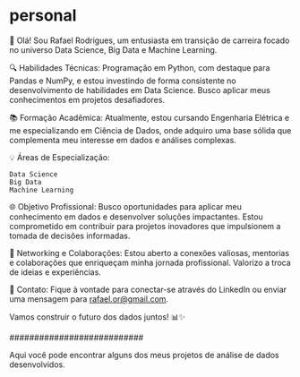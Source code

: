 # personal

🚀 Olá! Sou Rafael Rodrigues, um entusiasta em transição de carreira focado no universo Data Science, Big Data e Machine Learning.

🔍 Habilidades Técnicas: Programação em Python, com destaque para Pandas e NumPy, e estou investindo de forma consistente no desenvolvimento de habilidades em Data Science. Busco aplicar meus conhecimentos em projetos desafiadores.

📚 Formação Acadêmica: Atualmente, estou cursando Engenharia Elétrica e me especializando em Ciência de Dados, onde adquiro uma base sólida que complementa meu interesse em dados e análises complexas.

💡 Áreas de Especialização:

    Data Science
    Big Data
    Machine Learning

🌐 Objetivo Profissional: Busco oportunidades para aplicar meu conhecimento em dados e desenvolver soluções impactantes. Estou comprometido em contribuir para projetos inovadores que impulsionem a tomada de decisões informadas.

🤝 Networking e Colaborações: Estou aberto a conexões valiosas, mentorias e colaborações que enriqueçam minha jornada profissional. Valorizo a troca de ideias e experiências.

📧 Contato: Fique à vontade para conectar-se através do LinkedIn ou enviar uma mensagem para rafael.or@gmail.com. 

Vamos construir o futuro dos dados juntos! 📊✨

###########################

Aqui você pode encontrar alguns dos meus projetos de análise de dados desenvolvidos.
